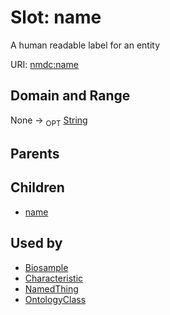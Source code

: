 
# Slot: name


A human readable label for an entity

URI: [nmdc:name](https://microbiomedata/meta/name)

## Domain and Range

None ->  <sub>OPT</sub> [String](String.md)

## Parents


## Children

 *  [name](biosample_name.md)

## Used by

 * [Biosample](Biosample.md)
 * [Characteristic](Characteristic.md)
 * [NamedThing](NamedThing.md)
 * [OntologyClass](OntologyClass.md)
